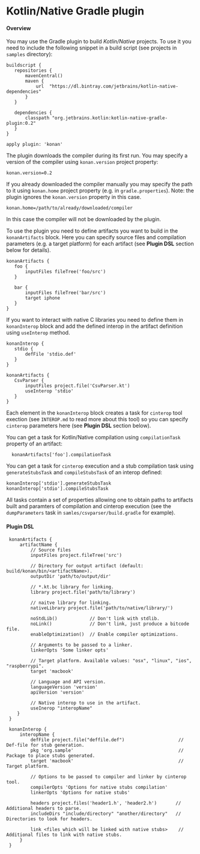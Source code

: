 # Kotlin/Native Gradle plugin

#### Overview
You may use the Gradle plugin to build _Kotlin/Native_ projects. To use it you need to include the following snippet in
a build script (see projects in `samples` directory):

    buildscript {
       repositories {
           mavenCentral()
           maven {
               url  "https://dl.bintray.com/jetbrains/kotlin-native-dependencies"
           }
       }

       dependencies {
           classpath "org.jetbrains.kotlin:kotlin-native-gradle-plugin:0.2"
       }
    }

    apply plugin: 'konan'

The plugin downloads the compiler during its first run. You may specify a version of the compiler using `konan.version`
project property:

    konan.version=0.2

If you already downloaded the compiler manually you may specify the path to it using `konan.home` project property (e.g.
 in `gradle.properties`). Note: the plugin ignores the `konan.version` property in this case.

    konan.home=/path/to/already/downloaded/compiler

In this case the compiler will not be downloaded by the plugin.

To use the plugin you need to define artifacts you want to build in the `konanArtifacts` block. Here you can specify
source files and compilation parameters (e.g. a target platform) for each artifact (see **Plugin DSL** section below for
details).

    konanArtifacts {
       foo {
           inputFiles fileTree('foo/src')
       }

       bar {
           inputFiles fileTree('bar/src')
           target iphone
       }
    }

If you want to interact with native C libraries you need to define them in `konanInterop` block and add the defined
interop in the artifact definition using `useInterop` method.

    konanInterop {
       stdio {
           defFile 'stdio.def'
       }
    }

    konanArtifacts {
       CsvParser {
           inputFiles project.file('CsvParser.kt')
           useInterop 'stdio'
       }
    }

Each element in the `konanInterop` block creates a task for `cinterop` tool exection (see `INTEROP.md` to read more
about this tool) so you can specify `cinterop` parameters here (see **Plugin DSL** section below).

You can get a task for Kotlin/Native compilation using `compilationTask` property of an artifact:

      konanArtifacts['foo'].compilationTask

You can get a task for `cinterop` execution and a stub compilation task using `generateStubsTask` and `compileStubsTask`
of an interop defined:

    konanInterop['stdio'].generateStubsTask
    konanInterop['stdio'].compileStubsTask

All tasks contain a set of properties allowing one to obtain paths to artifacts built and paramters of compilation and
cinterop execution (see the `dumpParameters` task in `samles/csvparser/build.gradle` for example).

#### Plugin DSL

     konanArtifacts {
         artifactName {
             // Source files
             inputFiles project.fileTree('src')

             // Directory for output artifact (default: build/konan/bin/<artifactName>).
             outputDir 'path/to/output/dir'

             // *.kt.bc library for linking.
             library project.file('path/to/library')

             // naitve library for linking.
             nativeLibrary project.file('path/to/native/library/')

             noStdLib()            // Don't link with stdlib.
             noLink()              // Don't link, just produce a bitcode file.
             enableOptimization()  // Enable compiler optimizations.

             // Arguments to be passed to a linker.
             linkerOpts 'Some linker opts'

             // Target platform. Available values: "osx", "linux", "ios", "raspberrypi".
             target 'macbook'

             // Language and API version.
             languageVersion 'version'
             apiVersion 'version'

             // Native interop to use in the artifact.
             useInerop "interopName"
        }
     }

     konanInterop {
         interopName {
             defFile project.file("deffile.def")                    // Def-file for stub generation.
             pkg 'org.sample'                                       // Package to place stubs generated.
             target 'macbook'                                       // Target platform.

             // Options to be passed to compiler and linker by cinterop tool.
             compilerOpts 'Options for native stubs compilation'
             linkerOpts 'Options for native stubs'

             headers project.files('header1.h', 'header2.h')       // Additional headers to parse.
             includeDirs "include/directory" "another/directory"   // Directories to look for headers.

             link <files which will be linked with native stubs>    // Additional files to link with native stubs.
         }
     }